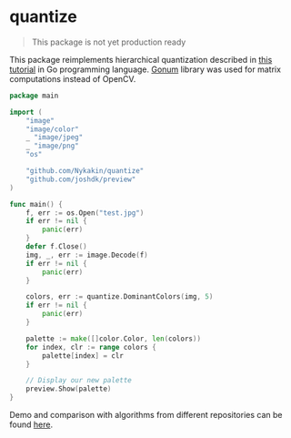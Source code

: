 ﻿# quantize

> This package is not yet production ready

This package reimplements hierarchical quantization described in [this tutorial](http://aishack.in/tutorials/dominant-color/) in Go programming language. [Gonum](https://github.com/gonum/gonum) library was used for matrix computations instead of OpenCV.

```go
package main

import (
    "image"
    "image/color"
    _ "image/jpeg"
    _ "image/png"
    "os"

    "github.com/Nykakin/quantize"
    "github.com/joshdk/preview"
)   

func main() {
    f, err := os.Open("test.jpg")
    if err != nil {
        panic(err)
    }
    defer f.Close()
    img, _, err := image.Decode(f)
    if err != nil {
        panic(err)
    }

    colors, err := quantize.DominantColors(img, 5)
    if err != nil {
        panic(err)
    }    

    palette := make([]color.Color, len(colors))
    for index, clr := range colors {
    	palette[index] = clr
    }

    // Display our new palette
    preview.Show(palette)
}
```

Demo and comparison with algorithms from different repositories can be found [here](https://github.com/Nykakin/QuantizationTournament).
